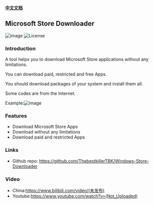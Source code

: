 **[中文文档](doc/cn.md)**


## Microsoft Store Downloader
![image](https://img.shields.io/packagist/stars/ThebestkillerTBK/Windows-Store-Downloader)
![License](https://img.shields.io/badge/License-LGPL-green.svg)
### Introduction
A tool helps you to download Microsoft Store applications without any limitations.

You can download paid, restricted and free Apps.

You should download packages of your system and install them all.

Some codes are from the Internet.

Example:![image](doc/example.gif)

### Features
* Download Microsoft Store Apps
* Download without any limitations
* Download paid and restricted Apps

### Links
* Github repo: https://github.com/ThebestkillerTBK/Windows-Store-Downloader

### Video
* China:https://www.bilibili.com/video/(未发布)
* Youtube:https://www.youtube.com/watch?v=(Not_Uploaded)

